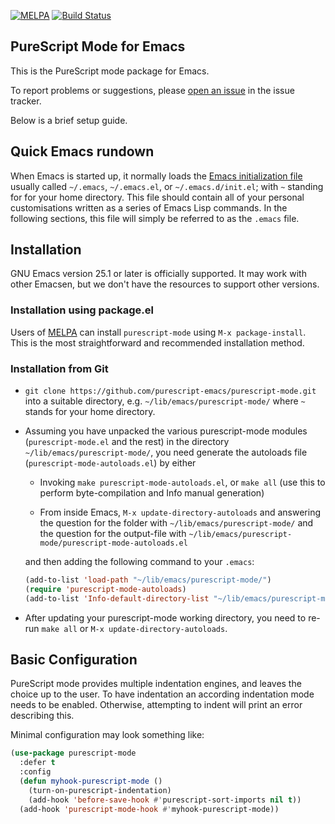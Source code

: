 [![MELPA](https://melpa.org/packages/purescript-mode-badge.svg)](https://melpa.org/#/purescript-mode)
[![Build Status](https://github.com/purescript-emacs/purescript-mode/workflows/CI/badge.svg)](https://github.com/purescript-emacs/purescript-mode/actions)

PureScript Mode for Emacs
----------------------

This is the PureScript mode package for Emacs.

To report problems or suggestions, please
[open an issue](https://github.com/dysinger/purescript-mode/issues?state=open)
in the issue tracker.

Below is a brief setup guide.

Quick Emacs rundown
--------------------

When Emacs is started up, it normally loads the
[Emacs initialization file](http://www.gnu.org/software/emacs/manual/html_node/emacs/Init-File.html)
usually called `~/.emacs`, `~/.emacs.el`, or `~/.emacs.d/init.el`;
with `~` standing for for your home directory.  This file should
contain all of your personal customisations written as a series of
Emacs Lisp commands.  In the following sections, this file will simply
be referred to as the `.emacs` file.

Installation
------------

GNU Emacs version 25.1 or later is officially supported.  It may work
with other Emacsen, but we don't have the resources to support other
versions.

### Installation using package.el

Users of [MELPA](https://melpa.org) can install `purescript-mode`
using `M-x package-install`. This is the most straightforward
and recommended installation method.

### Installation from Git

-   `git clone https://github.com/purescript-emacs/purescript-mode.git` into a
    suitable directory, e.g. `~/lib/emacs/purescript-mode/` where `~`
    stands for your home directory.

-   Assuming you have unpacked the various purescript-mode modules
    (`purescript-mode.el` and the rest) in the directory
    `~/lib/emacs/purescript-mode/`, you need generate the autoloads file
    (`purescript-mode-autoloads.el`) by either

    - Invoking `make purescript-mode-autoloads.el`, or `make all` (use
      this to perform byte-compilation and Info manual generation)

    - From inside Emacs, `M-x update-directory-autoloads` and answering the question for
      the folder with `~/lib/emacs/purescript-mode/` and the question for the output-file with
      `~/lib/emacs/purescript-mode/purescript-mode-autoloads.el`

    and then adding the following command to your `.emacs`:

    ```el
    (add-to-list 'load-path "~/lib/emacs/purescript-mode/")
    (require 'purescript-mode-autoloads)
    (add-to-list 'Info-default-directory-list "~/lib/emacs/purescript-mode/")
    ```

-   After updating your purescript-mode working directory, you need to
    re-run `make all` or `M-x update-directory-autoloads`.

Basic Configuration
-------------------

PureScript mode provides multiple indentation engines, and leaves the choice up to the user. To have indentation an according indentation mode needs to be enabled. Otherwise, attempting to indent will print an error describing this.

Minimal configuration may look something like:

```lisp
(use-package purescript-mode
  :defer t
  :config
  (defun myhook-purescript-mode ()
    (turn-on-purescript-indentation)
    (add-hook 'before-save-hook #'purescript-sort-imports nil t))
  (add-hook 'purescript-mode-hook #'myhook-purescript-mode))
```
